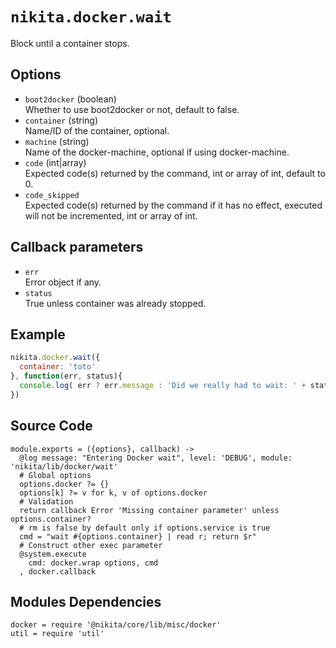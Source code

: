 
# `nikita.docker.wait`

Block until a container stops.

## Options

* `boot2docker` (boolean)   
  Whether to use boot2docker or not, default to false.
* `container` (string)   
  Name/ID of the container, optional.
* `machine` (string)   
  Name of the docker-machine, optional if using docker-machine.
* `code` (int|array)   
  Expected code(s) returned by the command, int or array of int, default to 0.
* `code_skipped`   
  Expected code(s) returned by the command if it has no effect, executed will
  not be incremented, int or array of int.

## Callback parameters

* `err`   
  Error object if any.   
* `status`   
  True unless container was already stopped.

## Example

```javascript
nikita.docker.wait({
  container: 'toto'
}, function(err, status){
  console.log( err ? err.message : 'Did we really had to wait: ' + status);
})
```

## Source Code

    module.exports = ({options}, callback) ->
      @log message: "Entering Docker wait", level: 'DEBUG', module: 'nikita/lib/docker/wait'
      # Global options
      options.docker ?= {}
      options[k] ?= v for k, v of options.docker
      # Validation
      return callback Error 'Missing container parameter' unless options.container?
      # rm is false by default only if options.service is true
      cmd = "wait #{options.container} | read r; return $r"
      # Construct other exec parameter
      @system.execute
        cmd: docker.wrap options, cmd
      , docker.callback

## Modules Dependencies

    docker = require '@nikita/core/lib/misc/docker'
    util = require 'util'
